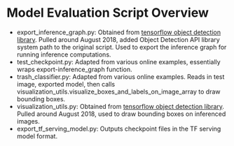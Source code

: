 # Model Evaluation Script Overview

- export_inference_graph.py: Obtained from [tensorflow object detection library](https://github.com/tensorflow/models/blob/master/research/object_detection/export_inference_graph.py). Pulled around August 2018, added Object Detection API library system path to the original script. Used to export the inference graph for running inference computations.
- test_checkpoint.py: Adapted from various online examples, essentially wraps export-inference_graph function.
- trash_classifier.py: Adapted from various online examples. Reads in test image, exported model, then calls visualization_utils.visualize_boxes_and_labels_on_image_array to draw bounding boxes.
- visualization_utils.py: Obtained from [tensorflow object detection library](https://github.com/tensorflow/models/blob/master/research/object_detection/utils/visualization_utils.py). Pulled around August 2018, used to draw bounding boxes on inferenced images.
- export_tf_serving_model.py: Outputs checkpoint files in the TF serving model format.
